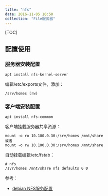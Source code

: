 ```yaml
---
title: "nfs"
date: 2016-11-05 16:50
collection: "File服务器"
---
```


[TOC]

## 配置使用

### 服务器安装配置

```
apt install nfs-kernel-server
```
编辑/etc/exports文件，添加：
```
/srv/homes (rw)
```

### 客户端安装配置

```
apt install nfs-common
```
客户端挂载服务器共享资源：
```
mount -o ro 10.100.0.30:/srv/homes /mnt/share
或者
mount -o rw 10.100.0.30:/srv/homes /mnt/share
```
自动挂载编辑/etc/fstab：
```
# nfs
/svr/homes /mnt/share nfs defaults 0 0
```


参考：

+ [debian NFS服务配置](http://openwares.net/linux/debian-nfs-setup.html)
